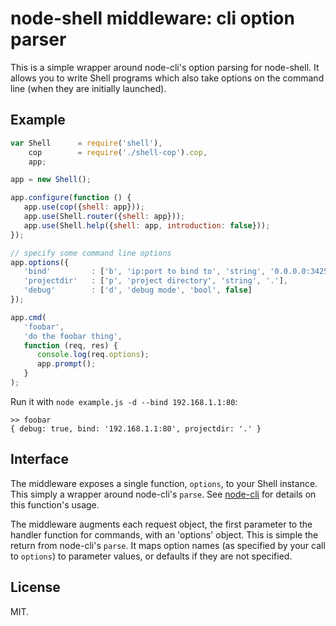 node-shell middleware: cli option parser
================================

This is a simple wrapper around node-cli's option parsing for node-shell.  It
allows you to write Shell programs which also take options on the command line
(when they are initially launched).

Example
-------

```javascript
var Shell      = require('shell'),
    cop        = require('./shell-cop').cop,
    app;

app = new Shell();

app.configure(function () {
   app.use(cop({shell: app}));
   app.use(Shell.router({shell: app}));
   app.use(Shell.help({shell: app, introduction: false}));
});

// specify some command line options
app.options({
   'bind'         : ['b', 'ip:port to bind to', 'string', '0.0.0.0:3425'],
   'projectdir'   : ['p', 'project directory', 'string', '.'],
   'debug'        : ['d', 'debug mode', 'bool', false]
});

app.cmd(
   'foobar',
   'do the foobar thing',
   function (req, res) {
      console.log(req.options);
      app.prompt();
   }
);
```

Run it with `node example.js -d --bind 192.168.1.1:80`:

```
>> foobar
{ debug: true, bind: '192.168.1.1:80', projectdir: '.' }
```


Interface
---------

The middleware exposes a single function, `options`, to your Shell instance.
This simply a wrapper around node-cli's `parse`.
See [node-cli](https://github.com/chriso/cli) for details on this function's
usage.

The middleware augments each request object, the first parameter to the handler
function for commands, with an 'options' object.  This is simple the return
from node-cli's `parse`.  It maps option names (as specified by your call to
`options`) to parameter values, or defaults if they are not specified.

License
-------

MIT.
